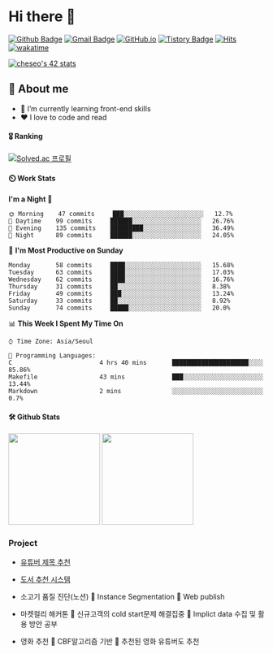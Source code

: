 
# Hi there 👋

[![Github Badge](https://img.shields.io/badge/-veggie--garden-grey?style=flat&logo=github&logoColor=white&link=https://github.com/veggie-garden/)](https://www.github.com/veggie-garden/) 
[![Gmail Badge](https://img.shields.io/badge/-devcseo@gmail.com-c14438?style=flat&logo=Gmail&logoColor=white&link=mailto:devcseo@gmail.com)](mailto:devcseo@gmail.com) 
[![GitHub.io](https://img.shields.io/badge/GitHub.io-orange?style=flat&logoColor=white)](https://veggie-garden.github.io/)
[![Tistory Badge](https://img.shields.io/badge/Tech%20Blog-yellow?style=flat&logoColor=white)](https://veggie-garden.tistory.com/)
[![Hits](https://hits.seeyoufarm.com/api/count/incr/badge.svg?url=https%3A%2F%2Fgithub.com%2Fgjbae1212%2Fhit-counter&count_bg=%2379C83D&title_bg=%23555555&icon=&icon_color=%23E7E7E7&title=visited&edge_flat=false)](https://github.com/veggie-garden)
[![wakatime](https://wakatime.com/badge/user/4d52d940-efc7-4eda-bca8-afb77a6dfa02.svg)](https://wakatime.com/@4d52d940-efc7-4eda-bca8-afb77a6dfa02)
<!-- [![Portfolio Badge](https://img.shields.io/badge/portfolio-web-blue?style=flat&link=https://github.com/veggie-garden/)](https://github.com/veggie-garden/)  -->
[![cheseo's 42 stats](https://badge42.vercel.app/api/v2/cl60mftnf000609mv65leer9m/stats?cursusId=21&coalitionId=86)](https://github.com/JaeSeoKim/badge42)

## 💬 About me
- 🌱 I’m currently learning front-end skills
- ❤️ I love to code and read
<!-- - ⚡ Fun fact: I can sleep more than 12 hours straight -->

#### 🎖️ Ranking
[![Solved.ac 프로필](http://mazassumnida.wtf/api/v2/generate_badge?boj=tpgus343)](https://www.acmicpc.net/user/tpgus343)

#### ⏲️ Work Stats
<!-- [![veggie's wakatime stats](https://github-readme-stats.vercel.app/api/wakatime?username=veggie_garden)](https://wakatime.com/@veggie_garden) -->

<!--START_SECTION:waka-->
**I'm a Night 🦉** 

```text
🌞 Morning    47 commits     ███░░░░░░░░░░░░░░░░░░░░░░   12.7% 
🌆 Daytime    99 commits     ██████░░░░░░░░░░░░░░░░░░░   26.76% 
🌃 Evening    135 commits    █████████░░░░░░░░░░░░░░░░   36.49% 
🌙 Night      89 commits     ██████░░░░░░░░░░░░░░░░░░░   24.05%

```
📅 **I'm Most Productive on Sunday** 

```text
Monday       58 commits     ████░░░░░░░░░░░░░░░░░░░░░   15.68% 
Tuesday      63 commits     ████░░░░░░░░░░░░░░░░░░░░░   17.03% 
Wednesday    62 commits     ████░░░░░░░░░░░░░░░░░░░░░   16.76% 
Thursday     31 commits     ██░░░░░░░░░░░░░░░░░░░░░░░   8.38% 
Friday       49 commits     ███░░░░░░░░░░░░░░░░░░░░░░   13.24% 
Saturday     33 commits     ██░░░░░░░░░░░░░░░░░░░░░░░   8.92% 
Sunday       74 commits     █████░░░░░░░░░░░░░░░░░░░░   20.0%

```


📊 **This Week I Spent My Time On** 

```text
⌚︎ Time Zone: Asia/Seoul

💬 Programming Languages: 
C                        4 hrs 40 mins       █████████████████████░░░░   85.86% 
Makefile                 43 mins             ███░░░░░░░░░░░░░░░░░░░░░░   13.44% 
Markdown                 2 mins              ░░░░░░░░░░░░░░░░░░░░░░░░░   0.7%

```


<!--END_SECTION:waka-->

#### 🛠️ Github Stats
<p>
  <img height="180em" src="https://github-readme-stats-veggie-garden.vercel.app/api?username=veggie-garden&show_icons=true&include_all_commits=true&bg_color=30,e96443,904e95&title_color=fff&text_color=fff">
  <img height="180em" src="https://github-readme-stats-veggie-garden.vercel.app/api/top-langs/?username=veggie-garden&layout=compact&bg_color=30,e96443,904e95&title_color=fff&text_color=fff">
</p>
<!-- [![Github stats](https://github-readme-stats.vercel.app/api?username=veggie-garden&show_icons=true&include_all_commits=true&bg_color=30,e96443,904e95&title_color=fff&text_color=fff)](https://github.com/veggie-garden/github-readme-stats) 
[![Top Langs](https://github-readme-stats.vercel.app/api/top-langs/?username=veggie-garden&layout=compact&bg_color=30,e96443,904e95&title_color=fff&text_color=fff)](https://github.com/veggie-garden/github-readme-stats)   -->

<!--
**veggie-garden/veggie-garden** is a ✨ _special_ ✨ repository because its `README.md` (this file) appears on your GitHub profile.

Here are some ideas to get you started:

- 🔭 I’m currently working on ...
- 🌱 I’m currently learning ...
- 👯 I’m looking to collaborate on ...
- 🤔 I’m looking for help with ...
- 💬 Ask me about ...
- 📫 How to reach me: ...
- 😄 Pronouns: ...
- ⚡ Fun fact: ...
-->


### Project

- [유튜버 제목 추천](https://github.com/dothis-world)

- [도서 추천 시스템](https://github.com/Recommend-System-15/medistream-recsys)

-	소고기 품질 진단(노션)
	Instance Segmentation
	Web publish

-	마켓컬리 해커톤
	신규고객의 cold start문제 해결집중
	Implict data 수집 및 활용 방안 공부

-	영화 추천
	CBF알고리즘 기반
	추천된 영화 유튜버도 추천


